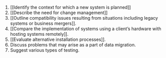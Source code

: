 1. [[Identify the context for which a new system is planned]]
2. [[Describe the need for change management]]
3. [[Outline compatibility issues resulting from situations including legacy systems or business mergers]].
4. [[Compare the implementation of systems using a client’s hardware with hosting systems remotely]].
5. [[Evaluate alternative installation processes]].
6. Discuss problems that may arise as a part of data migration.
7. Suggest various types of testing.